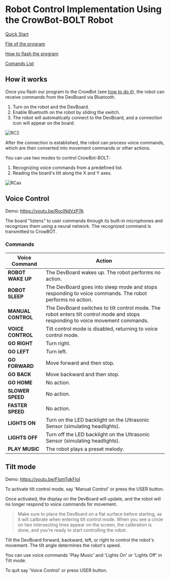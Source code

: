 # Robot Control Implementation Using the CrowBot-BOLT Robot 

[Quick Start](https://grovety.com/CrowBot/)

[File of the program](https://github.com/Grovety/CrowBot_GRC_program/blob/main/Bolt_grc_program.ino)

[How to flash the program](https://github.com/Grovety/CrowBot_GRC_program/blob/main/how_to_install_the_program.md)

[Comands List](https://grovety.com/CrowBot/)

## How it works

Once you flash our program to the CrowBot  (see [how to do it](https://github.com/Grovety/CrowBot_GRC_program/blob/main/how_to_install_the_program.md)), the robot can receive commands from the DevBoard via Bluetooth.  

1. Turn on the robot and the DevBoard.  
2. Enable Bluetooth on the robot by sliding the switch.  
3. The robot will automatically connect to the DevBoard, and a connection icon will appear on the board.  

![RC2](https://github.com/user-attachments/assets/907467d8-6e76-4b28-b7d1-531149297eba)

After the connection is established, the robot can process voice commands, which are then converted into movement commands or other actions.

You can use two modes to control CrowBot-BOLT:
1. Recognizing voice commands from a predefined list. 
2. Reading the board's tilt along the X and Y axes.

![RCax](https://github.com/user-attachments/assets/df23ef1b-fbf7-4044-8efd-d63a35861690)

## Voice Control

Demo: https://youtu.be/RoclNdVzP7A

The board "listens" to user commands through its built-in microphones and recognizes them using a neural network. The recognized command is transmitted to CrowBOT.

### Commands
| Voice Command     | Action |
|------------------|----------------------------------------------------------------------------------------------------------------------------------|
| **ROBOT WAKE UP**   | The DevBoard wakes up. The robot performs no action. |  
| **ROBOT SLEEP**     | The DevBoard goes into sleep mode and stops responding to voice commands. The robot performs no action. |  
| **MANUAL CONTROL**  | The DevBoard switches to tilt control mode. The robot enters tilt control mode and stops responding to voice movement commands. |  
| **VOICE CONTROL**   | Tilt control mode is disabled, returning to voice control mode. |  
| **GO RIGHT**       | Turn right. |  
| **GO LEFT**        | Turn left. |  
| **GO FORWARD**     | Move forward and then stop. |  
| **GO BACK**        | Move backward and then stop. |  
| **GO HOME**        | No action. |  
| **SLOWER SPEED**   | No action. |  
| **FASTER SPEED**   | No action. |  
| **LIGHTS ON**      | Turn on the LED backlight on the Ultrasonic Sensor (simulating headlights). |  
| **LIGHTS OFF**     | Turn off the LED backlight on the Ultrasonic Sensor (simulating headlights). |  
| **PLAY MUSIC**     | The robot plays a preset melody. |  

## Tilt mode

Demo: https://youtu.be/FIsmTgkFIoI

To activate tilt control mode, say 'Manual Control' or press the USER button. 

Once activated, the display on the DevBoard will update, and the robot will no longer respond to voice commands for movement.

> Make sure to place the DevBoard on a flat surface before starting, as it will calibrate when entering tilt control mode. When you see a circle on two intersecting lines appear on the screen, the calibration is done, and you’re ready to start controlling the robot.

Tilt the DevBoard forward, backward, left, or right to control the robot's movement. The tilt angle determines the robot's speed.

You can use voice commands 'Play Music' and 'Lights On' or 'Lights Off' in Tilt mode.

To quit say 'Voice Control' or press USER button.









